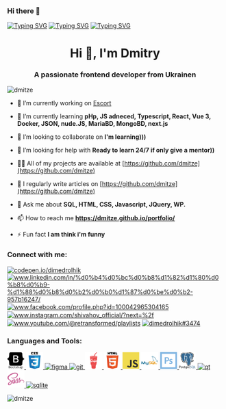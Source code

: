 ### Hi there 👋

[![Typing SVG](https://readme-typing-svg.herokuapp.com?font=Fira+Code&pause=1000&width=435&lines=%D0%94%D0%BE%D0%B1%D1%80%D0%B8%D0%B9+%D0%B4%D0%B5%D0%BD%D1%8C+%D0%BC%D0%B5%D0%BD%D1%8F+%D0%B7%D0%BE%D0%B2%D1%83%D1%82+%D0%94%D0%BC%D0%B8%D1%82%D0%B8%D0%B9+.;%D0%AF+%D0%B7%D0%B0%D0%BD%D0%B8%D0%BC%D0%B0%D1%8E%D1%81%D1%8C+%D1%80%D0%B0%D0%B7%D1%80%D0%B0%D0%B1%D0%BE%D1%82%D0%BA%D0%BE%D0%B9+%D1%81%D0%B0%D0%B9%D1%82%D0%BE%D0%B2+;%D0%A2%D0%B0%D0%BA+%D0%B6%D0%B5+%D0%B1%D0%B0%D0%B7+%D0%B4%D0%B0%D0%BD%D0%B8%D1%85)](https://git.io/typing-svg)
[![Typing SVG](https://readme-typing-svg.herokuapp.com?font=Fira+Code&pause=1000&width=435&lines=%D0%9C%D0%BE%D0%B9+%D0%BD%D0%BE%D0%B2%D1%8B%D0%B9+%D1%81%D1%82%D0%B5%D0%BA+%D0%B2%D0%B5%D0%B1-%D1%82%D0%B5%D1%85%D0%BD%D0%BE%D0%BB%D0%BE%D0%B3%D0%B8%D0%B9;JavaScript%2C+CSS%2C+HTML%2C+jQuery;SASS%2FSCSS%2C+%D0%91%D0%AD%D0%9C)](https://git.io/typing-svg)
[![Typing SVG](https://readme-typing-svg.herokuapp.com?font=Fira+Code&pause=1000&width=435&lines=%D0%9C%D0%BE%D0%B9+%D0%BD%D0%BE%D0%B2%D1%8B%D0%B9+%D1%81%D1%82%D0%B5%D0%BA+SQL;My+SQL%2C+SQL+Postgry%2C+SQL+Lite)](https://git.io/typing-svg)
<h1 align="center">Hi 👋, I'm Dmitry</h1>
<h3 align="center">A passionate frontend developer from Ukrainen</h3>

<p align="left"> <img src="https://komarev.com/ghpvc/?username=dmitze&label=Profile%20views&color=0e75b6&style=flat" alt="dmitze" /> </p>

- 🔭 I’m currently working on [Escort](https://dmitze.github.io/nuw.store/)

- 🌱 I’m currently learning **pHp, JS adneced, Typescript, React, Vue 3, Docker, JSON, nude.JS, MariaBD, MongoBD, next.js**

- 👯 I’m looking to collaborate on **I'm learning)))**

- 🤝 I’m looking for help with **Ready to learn 24/7 if only give a mentor))**

- 👨‍💻 All of my projects are available at [https://github.com/dmitze](https://github.com/dmitze)

- 📝 I regularly write articles on [https://github.com/dmitze](https://github.com/dmitze)

- 💬 Ask me about **SQL, HTML, CSS, Javascript, JQuery, WP.**

- 📫 How to reach me **https://dmitze.github.io/portfolio/**

- ⚡ Fun fact **I am think i'm funny**

<h3 align="left">Connect with me:</h3>
<p align="left">
<a href="https://codepen.io/codepen.io/dimedrolhik" target="blank"><img align="center" src="https://raw.githubusercontent.com/rahuldkjain/github-profile-readme-generator/master/src/images/icons/Social/codepen.svg" alt="codepen.io/dimedrolhik" height="30" width="40" /></a>
<a href="https://linkedin.com/in/www.linkedin.com/in/%d0%b4%d0%bc%d0%b8%d1%82%d1%80%d0%b8%d0%b9-%d1%88%d0%b8%d0%b2%d0%b0%d1%87%d0%be%d0%b2-957b16247/" target="blank"><img align="center" src="https://raw.githubusercontent.com/rahuldkjain/github-profile-readme-generator/master/src/images/icons/Social/linked-in-alt.svg" alt="www.linkedin.com/in/%d0%b4%d0%bc%d0%b8%d1%82%d1%80%d0%b8%d0%b9-%d1%88%d0%b8%d0%b2%d0%b0%d1%87%d0%be%d0%b2-957b16247/" height="30" width="40" /></a>
<a href="https://fb.com/www.facebook.com/profile.php?id=100042965304165" target="blank"><img align="center" src="https://raw.githubusercontent.com/rahuldkjain/github-profile-readme-generator/master/src/images/icons/Social/facebook.svg" alt="www.facebook.com/profile.php?id=100042965304165" height="30" width="40" /></a>
<a href="https://instagram.com/www.instagram.com/shivahov_official/?next=%2f" target="blank"><img align="center" src="https://raw.githubusercontent.com/rahuldkjain/github-profile-readme-generator/master/src/images/icons/Social/instagram.svg" alt="www.instagram.com/shivahov_official/?next=%2f" height="30" width="40" /></a>
<a href="https://www.youtube.com/c/www.youtube.com/@retransformed/playlists" target="blank"><img align="center" src="https://raw.githubusercontent.com/rahuldkjain/github-profile-readme-generator/master/src/images/icons/Social/youtube.svg" alt="www.youtube.com/@retransformed/playlists" height="30" width="40" /></a>
<a href="https://discord.gg/dimedrolhik#3474" target="blank"><img align="center" src="https://raw.githubusercontent.com/rahuldkjain/github-profile-readme-generator/master/src/images/icons/Social/discord.svg" alt="dimedrolhik#3474" height="30" width="40" /></a>
</p>

<h3 align="left">Languages and Tools:</h3>
<p align="left"> <a href="https://getbootstrap.com" target="_blank" rel="noreferrer"> <img src="https://raw.githubusercontent.com/devicons/devicon/master/icons/bootstrap/bootstrap-plain-wordmark.svg" alt="bootstrap" width="40" height="40"/> </a> <a href="https://www.w3schools.com/css/" target="_blank" rel="noreferrer"> <img src="https://raw.githubusercontent.com/devicons/devicon/master/icons/css3/css3-original-wordmark.svg" alt="css3" width="40" height="40"/> </a> <a href="https://www.figma.com/" target="_blank" rel="noreferrer"> <img src="https://www.vectorlogo.zone/logos/figma/figma-icon.svg" alt="figma" width="40" height="40"/> </a> <a href="https://git-scm.com/" target="_blank" rel="noreferrer"> <img src="https://www.vectorlogo.zone/logos/git-scm/git-scm-icon.svg" alt="git" width="40" height="40"/> </a> <a href="https://gulpjs.com" target="_blank" rel="noreferrer"> <img src="https://raw.githubusercontent.com/devicons/devicon/master/icons/gulp/gulp-plain.svg" alt="gulp" width="40" height="40"/> </a> <a href="https://www.w3.org/html/" target="_blank" rel="noreferrer"> <img src="https://raw.githubusercontent.com/devicons/devicon/master/icons/html5/html5-original-wordmark.svg" alt="html5" width="40" height="40"/> </a> <a href="https://developer.mozilla.org/en-US/docs/Web/JavaScript" target="_blank" rel="noreferrer"> <img src="https://raw.githubusercontent.com/devicons/devicon/master/icons/javascript/javascript-original.svg" alt="javascript" width="40" height="40"/> </a> <a href="https://www.mysql.com/" target="_blank" rel="noreferrer"> <img src="https://raw.githubusercontent.com/devicons/devicon/master/icons/mysql/mysql-original-wordmark.svg" alt="mysql" width="40" height="40"/> </a> <a href="https://www.photoshop.com/en" target="_blank" rel="noreferrer"> <img src="https://raw.githubusercontent.com/devicons/devicon/master/icons/photoshop/photoshop-line.svg" alt="photoshop" width="40" height="40"/> </a> <a href="https://www.postgresql.org" target="_blank" rel="noreferrer"> <img src="https://raw.githubusercontent.com/devicons/devicon/master/icons/postgresql/postgresql-original-wordmark.svg" alt="postgresql" width="40" height="40"/> </a> <a href="https://www.qt.io/" target="_blank" rel="noreferrer"> <img src="https://upload.wikimedia.org/wikipedia/commons/0/0b/Qt_logo_2016.svg" alt="qt" width="40" height="40"/> </a> <a href="https://sass-lang.com" target="_blank" rel="noreferrer"> <img src="https://raw.githubusercontent.com/devicons/devicon/master/icons/sass/sass-original.svg" alt="sass" width="40" height="40"/> </a> <a href="https://www.sqlite.org/" target="_blank" rel="noreferrer"> <img src="https://www.vectorlogo.zone/logos/sqlite/sqlite-icon.svg" alt="sqlite" width="40" height="40"/> </a> </p>

<p><img align="left" src="https://github-readme-stats.vercel.app/api/top-langs?username=dmitze&show_icons=true&locale=en&layout=compact" alt="dmitze" /></p>



